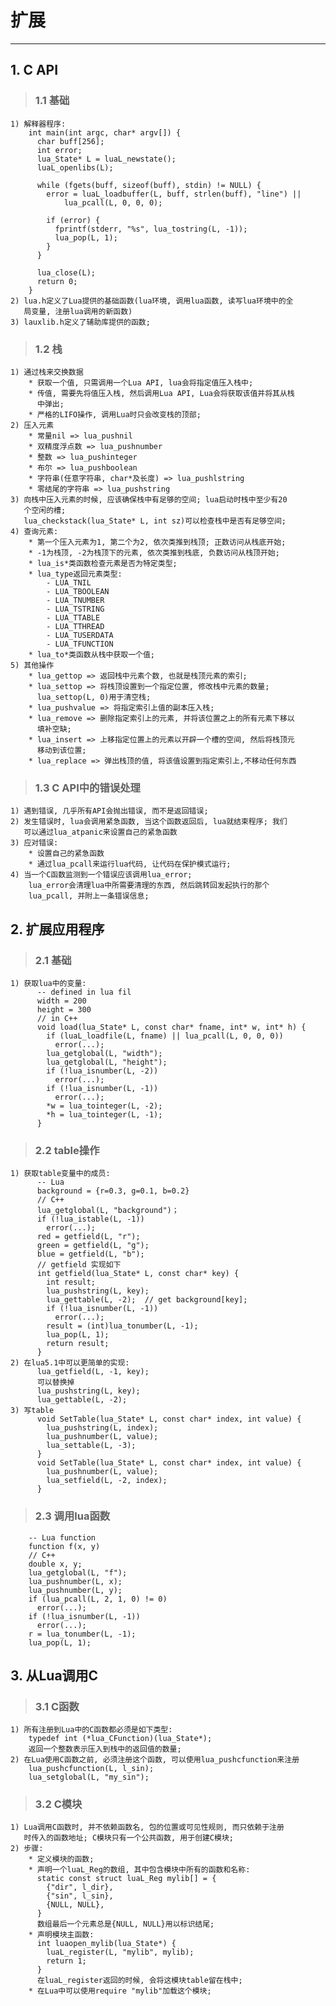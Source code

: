 # **扩展**
***



## **1. C API**
> ### **1.1 基础**
    1) 解释器程序:
        int main(int argc, char* argv[]) {
          char buff[256];
          int error;
          lua_State* L = luaL_newstate();
          luaL_openlibs(L);

          while (fgets(buff, sizeof(buff), stdin) != NULL) {
            error = luaL_loadbuffer(L, buff, strlen(buff), "line") || 
                lua_pcall(L, 0, 0, 0);

            if (error) {
              fprintf(stderr, "%s", lua_tostring(L, -1));
              lua_pop(L, 1);
            }
          }

          lua_close(L);
          return 0;
        }
    2) lua.h定义了Lua提供的基础函数(lua环境, 调用lua函数, 读写lua环境中的全
       局变量, 注册lua调用的新函数)
    3) lauxlib.h定义了辅助库提供的函数;

> ### **1.2 栈**
    1) 通过栈来交换数据
        * 获取一个值, 只需调用一个Lua API, lua会将指定值压入栈中;
        * 传值, 需要先将值压入栈, 然后调用Lua API, Lua会将获取该值并将其从栈
          中弹出;
        * 严格的LIFO操作, 调用Lua时只会改变栈的顶部;
    2) 压入元素
        * 常量nil => lua_pushnil
        * 双精度浮点数 => lua_pushnumber
        * 整数 => lua_pushinteger
        * 布尔 => lua_pushboolean
        * 字符串(任意字符串, char*及长度) => lua_pushlstring
        * 零结尾的字符串 => lua_pushstring
    3) 向栈中压入元素的时候, 应该确保栈中有足够的空间; lua启动时栈中至少有20
       个空闲的槽; 
       lua_checkstack(lua_State* L, int sz)可以检查栈中是否有足够空间;
    4) 查询元素:
        * 第一个压入元素为1, 第二个为2, 依次类推到栈顶; 正数访问从栈底开始;
        * -1为栈顶, -2为栈顶下的元素, 依次类推到栈底, 负数访问从栈顶开始;
        * lua_is*类函数检查元素是否为特定类型;
        * lua_type返回元素类型:
            - LUA_TNIL
            - LUA_TBOOLEAN
            - LUA_TNUMBER
            - LUA_TSTRING
            - LUA_TTABLE
            - LUA_TTHREAD
            - LUA_TUSERDATA
            - LUA_TFUNCTION
        * lua_to*类函数从栈中获取一个值;
    5) 其他操作
        * lua_gettop => 返回栈中元素个数, 也就是栈顶元素的索引;
        * lua_settop => 将栈顶设置到一个指定位置, 修改栈中元素的数量;
          lua_settop(L, 0)用于清空栈;
        * lua_pushvalue => 将指定索引上值的副本压入栈;
        * lua_remove => 删除指定索引上的元素, 并将该位置之上的所有元素下移以
          填补空缺;
        * lua_insert => 上移指定位置上的元素以开辟一个槽的空间, 然后将栈顶元
          移动到该位置;
        * lua_replace => 弹出栈顶的值, 将该值设置到指定索引上,不移动任何东西

> ### **1.3 C API中的错误处理**
    1) 遇到错误, 几乎所有API会抛出错误, 而不是返回错误;
    2) 发生错误时, lua会调用紧急函数, 当这个函数返回后, lua就结束程序; 我们
       可以通过lua_atpanic来设置自己的紧急函数
    3) 应对错误:
        * 设置自己的紧急函数
        * 通过lua_pcall来运行lua代码, 让代码在保护模式运行;
    4) 当一个C函数监测到一个错误应该调用lua_error;
        lua_error会清理lua中所需要清理的东西, 然后跳转回发起执行的那个
        lua_pcall, 并附上一条错误信息;



## **2. 扩展应用程序**
> ### **2.1 基础**
    1) 获取lua中的变量:
          -- defined in lua fil 
          width = 200
          height = 300
          // in C++
          void load(lua_State* L, const char* fname, int* w, int* h) {
            if (luaL_loadfile(L, fname) || lua_pcall(L, 0, 0, 0))
              error(...);
            lua_getglobal(L, "width");
            lua_getglobal(L, "height");
            if (!lua_isnumber(L, -2))
              error(...);
            if (!lua_isnumber(L, -1))
              error(...);
            *w = lua_tointeger(L, -2);
            *h = lua_tointeger(L, -1);
          }

> ### **2.2 table操作**
    1) 获取table变量中的成员:
          -- Lua 
          background = {r=0.3, g=0.1, b=0.2}
          // C++
          lua_getglobal(L, "background")；
          if (!lua_istable(L, -1))
            error(...);
          red = getfield(L, "r");
          green = getfield(L, "g");
          blue = getfield(L, "b");
          // getfield 实现如下
          int getfield(lua_State* L, const char* key) {
            int result;
            lua_pushstring(L, key);
            lua_gettable(L, -2);  // get background[key];
            if (!lua_isnumber(L, -1))
              error(...);
            result = (int)lua_tonumber(L, -1);
            lua_pop(L, 1);
            return result;
          }
    2) 在lua5.1中可以更简单的实现:
          lua_getfield(L, -1, key);
          可以替换掉
          lua_pushstring(L, key);
          lua_gettable(L, -2);
    3) 写table
          void SetTable(lua_State* L, const char* index, int value) {
            lua_pushstring(L, index);
            lua_pushnumber(L, value);
            lua_settable(L, -3);
          }
          void SetTable(lua_State* L, const char* index, int value) {
            lua_pushnumber(L, value);
            lua_setfield(L, -2, index);
          }

> ### **2.3 调用lua函数**
        -- Lua function
        function f(x, y)
        // C++
        double x, y;
        lua_getglobal(L, "f");
        lua_pushnumber(L, x);
        lua_pushnumber(L, y);
        if (lua_pcall(L, 2, 1, 0) != 0)
          error(...);
        if (!lua_isnumber(L, -1))
          error(...);
        r = lua_tonumber(L, -1);
        lua_pop(L, 1);




## **3. 从Lua调用C**
> ### **3.1 C函数**
    1) 所有注册到Lua中的C函数都必须是如下类型:
        typedef int (*lua_CFunction)(lua_State*);
        返回一个整数表示压入到栈中的返回值的数量;
    2) 在Lua使用C函数之前, 必须注册这个函数, 可以使用lua_pushcfunction来注册
        lua_pushcfunction(L, l_sin);
        lua_setglobal(L, "my_sin");

> ### **3.2 C模块**
    1) Lua调用C函数时, 并不依赖函数名, 包的位置或可见性规则, 而只依赖于注册
       时传入的函数地址; C模块只有一个公共函数, 用于创建C模块;
    2) 步骤:
        * 定义模块的函数;
        * 声明一个luaL_Reg的数组, 其中包含模块中所有的函数和名称:
          static const struct luaL_Reg mylib[] = {
            {"dir", l_dir}, 
            {"sin", l_sin}, 
            {NULL, NULL},
          }
          数组最后一个元素总是{NULL, NULL}用以标识结尾;
        * 声明模块主函数:
          int luaopen_mylib(lua_State*) {
            luaL_register(L, "mylib", mylib);
            return 1;
          }
          在luaL_register返回的时候, 会将这模块table留在栈中;
        * 在Lua中可以使用require "mylib"加载这个模块;
